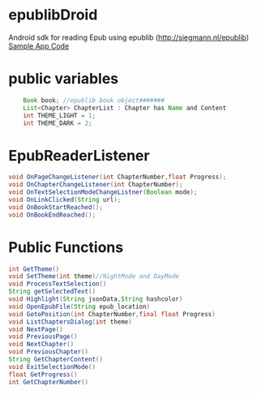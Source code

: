 # epublibDroid
Android sdk for reading Epub using epublib (http://siegmann.nl/epublib)
[Sample App Code](https://github.com/AvinashSKaranth/epublibDroid/blob/master/app/src/main/java/in/nashapp/epublibdemo/ReaderActivity.java)

# public variables
```java
    Book book; //epublib book object#######
    List<Chapter> ChapterList : Chapter has Name and Content
    int THEME_LIGHT = 1;
    int THEME_DARK = 2;
```

# EpubReaderListener
```java
void OnPageChangeListener(int ChapterNumber,float Progress);
void OnChapterChangeListener(int ChapterNumber);
void OnTextSelectionModeChangeListner(Boolean mode);
void OnLinkClicked(String url);
void OnBookStartReached();
void OnBookEndReached();
```

# Public Functions
```java
int GetTheme()
void SetTheme(int theme)//NightMode and DayMode
void ProcessTextSelection()
String getSelectedText()
void Highlight(String jsonData,String hashcolor)
void OpenEpubFile(String epub_location)
void GotoPosition(int ChapterNumber,final float Progress)
void ListChaptersDialog(int theme)
void NextPage()
void PreviousPage()
void NextChapter()
void PreviousChapter()
String GetChapterContent()
void ExitSelectionMode()
float GetProgress()
int GetChapterNumber()
```
